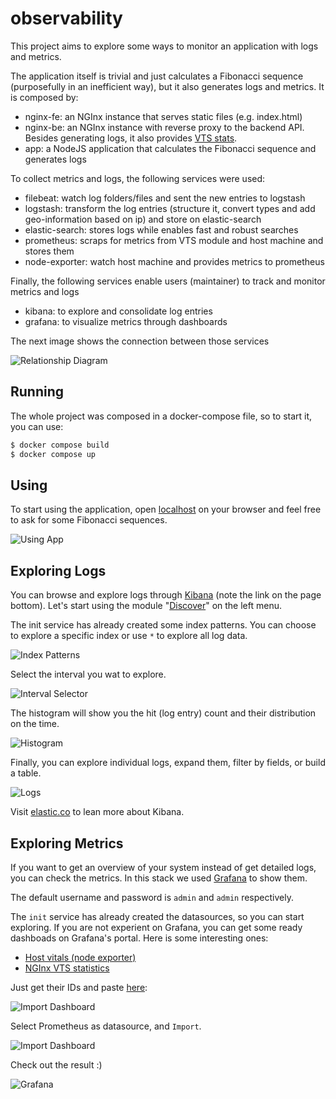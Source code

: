# observability

This project aims to explore some ways to monitor an application with logs and metrics.

The application itself is trivial and just calculates a Fibonacci sequence (purposefully in an inefficient way), but it also generates logs and metrics. It is composed by:

* nginx-fe: an NGInx instance that serves static files (e.g. index.html)
* nginx-be: an NGInx instance with reverse proxy to the backend API. Besides generating logs, it also provides [VTS stats](https://github.com/vozlt/nginx-module-vts).
* app: a NodeJS application that calculates the Fibonacci sequence and generates logs

To collect metrics and logs, the following services were used:

* filebeat: watch log folders/files and sent the new entries to logstash
* logstash: transform the log entries (structure it, convert types and add geo-information based on ip) and store on elastic-search
* elastic-search: stores logs while enables fast and robust searches
* prometheus: scraps for metrics from VTS module and host machine and stores them
* node-exporter: watch host machine and provides metrics to prometheus

Finally, the following services enable users (maintainer) to track and monitor metrics and logs

* kibana: to explore and consolidate log entries
* grafana: to visualize metrics through dashboards

The next image shows the connection between those services

![Relationship Diagram](docs/relationship.excalidraw.png)

## Running

The whole project was composed in a docker-compose file, so to start it, you can use:

```bash
$ docker compose build
$ docker compose up
```

## Using

To start using the application, open [localhost](http://localhost) on your browser and feel free to ask for some Fibonacci sequences.

![Using App](docs/using-app.gif)

## Exploring Logs

You can browse and explore logs through [Kibana](http://localhost:5601) (note the link on the page bottom). Let's start using the module "[Discover](http://localhost:5601/app/discover)" on the left menu.

The init service has already created some index patterns. You can choose to explore a specific index or use `*` to explore all log data.

![Index Patterns](docs/index-patterns.png)

Select the interval you wat to explore.

![Interval Selector](docs/interval-selection.png)

The histogram will show you the hit (log entry) count and their distribution on the time.

![Histogram](docs/histogram.png)

Finally, you can explore individual logs, expand them, filter by fields, or build a table.

![Logs](docs/logs.png)

Visit [elastic.co](https://www.elastic.co/) to lean more about Kibana.

## Exploring Metrics

If you want to get an overview of your system instead of get detailed logs, you can check the metrics. In this stack we used [Grafana](http://localhost:3000) to show them.

The default username and password is `admin` and `admin` respectively.

The `init` service has already created the datasources, so you can start exploring. If you are not experient on Grafana, you can get some ready dashboads on Grafana's portal. Here is some interesting ones:

* [Host vitals (node exporter)](https://grafana.com/grafana/dashboards/1860-node-exporter-full/)
* [NGInx VTS statistics](https://grafana.com/grafana/dashboards/14824-nginx-vts-stats/)

Just get their IDs and paste [here](http://localhost:3000/dashboard/import):

![Import Dashboard](docs/import-dashboard.png)

Select Prometheus as datasource, and `Import`.

![Import Dashboard](docs/import-dashboard-2.png)

Check out the result :)

![Grafana](docs/grafana.png)
